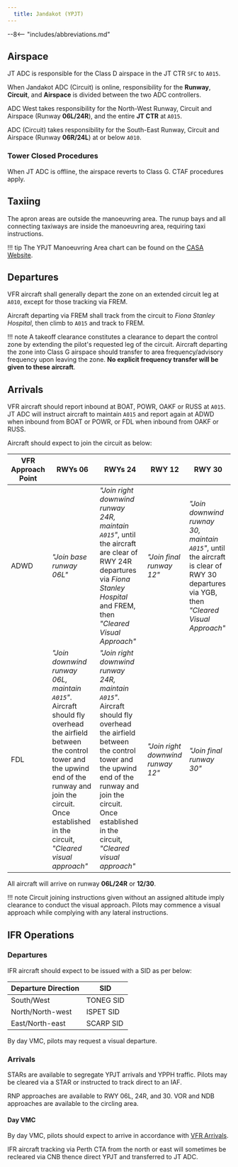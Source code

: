 ```yaml
---
  title: Jandakot (YPJT)
---
```


--8<-- "includes/abbreviations.md"

## Airspace
JT ADC is responsible for the Class D airspace in the JT CTR `SFC` to `A015`.

When Jandakot ADC (Circuit) is online, responsibility for the **Runway**, **Circuit**, and **Airspace** is divided between the two ADC controllers.

ADC West takes responsibility for the North-West Runway, Circuit and Airspace (Runway **06L/24R**), and the entire **JT CTR** at `A015`.

ADC (Circuit) takes responsibility for the South-East Runway, Circuit and Airspace (Runway **06R/24L**) at or below `A010`.

### Tower Closed Procedures
When JT ADC is offline, the airspace reverts to Class G. CTAF procedures apply.

## Taxiing
The apron areas are outside the manoeuvring area. The runup bays and all connecting taxiways are inside the manoeuvring area, requiring taxi instructions.

!!! tip
    The YPJT Manoeuvring Area chart can be found on the [CASA Website](https://www.casa.gov.au/jandakot-manoeuvring-area-map).

## Departures
VFR aircraft shall generally depart the zone on an extended circuit leg at `A010`, except for those tracking via FREM.

Aircraft departing via FREM shall track from the circuit to *Fiona Stanley Hospital*, then climb to `A015` and track to FREM.

!!! note
    A takeoff clearance constitutes a clearance to depart the control zone by extending the pilot's requested leg of the circuit.  Aircraft departing the zone into Class G airspace should transfer to area frequency/advisory frequency upon leaving the zone. **No explicit frequency transfer will be given to these aircraft**.

## Arrivals
VFR aircraft should report inbound at BOAT, POWR, OAKF or RUSS at `A015`. JT ADC will instruct aircraft to maintain `A015` and report again at ADWD when inbound from BOAT or POWR, or FDL when inbound from OAKF or RUSS.

Aircraft should expect to join the circuit as below:

| VFR Approach Point | RWYs 06  | RWYs 24 | RWY 12 | RWY 30 |
| ----------------| --------- | ---------- | ---------- | --------- |
| ADWD   | *"Join base runway 06L"* | *"Join right downwind runway 24R, maintain `A015`"*, until the aircraft are clear of RWY 24R departures via *Fiona Stanley Hospital* and FREM, then *"Cleared Visual Approach"*  | *"Join final runway 12"* | *"Join downwind ruwnay 30, maintain `A015`"*, until the aircraft is clear of RWY 30 departures via YGB, then *"Cleared Visual Approach"* |
| FDL  | *"Join downwind runway 06L, maintain `A015`"*. Aircraft should fly overhead the airfield between the control tower and the upwind end of the runway and join the circuit. Once established in the circuit, *"Cleared visual approach"* | *"Join right downwind runway 24R, maintain `A015`"*. Aircraft should fly overhead the airfield between the control tower and the upwind end of the runway and join the circuit. Once established in the circuit, *"Cleared visual approach"* | *"Join right downwind runway 12"* | *"Join final runway 30"* |

All aircraft will arrive on runway **06L/24R** or **12/30**.

!!! note
    Circuit joining instructions given without an assigned altitude imply clearance to conduct the visual approach. Pilots may commence a visual approach while complying with any lateral instructions.

## IFR Operations
### Departures
IFR aircraft should expect to be issued with a SID as per below:

| Departure Direction | SID   |
| -------| ----- |
| South/West    | TONEG SID |
| North/North-west    | ISPET SID |
| East/North-east    | SCARP SID |

By day VMC, pilots may request a visual departure.

### Arrivals
STARs are available to segregate YPJT arrivals and YPPH traffic. Pilots may be cleared via a STAR or instructed to track direct to an IAF.

RNP approaches are available to RWY 06L, 24R, and 30. VOR and NDB approaches are available to the circling area.

#### Day VMC
By day VMC, pilots should expect to arrive in accordance with [VFR Arrivals](#arrivals_1).

IFR aircraft tracking via Perth CTA from the north or east will sometimes be recleared via CNB thence direct YPJT and transferred to JT ADC.
